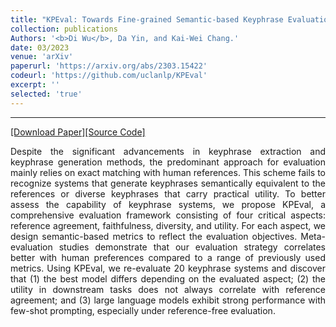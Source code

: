 ```yaml
---
title: "KPEval: Towards Fine-grained Semantic-based Keyphrase Evaluation"
collection: publications
Authors: '<b>Di Wu</b>, Da Yin, and Kai-Wei Chang.'
date: 03/2023
venue: 'arXiv'
paperurl: 'https://arxiv.org/abs/2303.15422'
codeurl: 'https://github.com/uclanlp/KPEval'
excerpt: ''
selected: 'true'
---
```

---
<a href='https://arxiv.org/pdf/2303.15422.pdf' target="_blank">[Download Paper]</a><a href='https://github.com/uclanlp/KPEval' target="_blank">[Source Code]</a>

<p align="justify">
Despite the significant advancements in keyphrase extraction and keyphrase generation methods, the predominant approach for evaluation mainly relies on exact matching with human references. This scheme fails to recognize systems that generate keyphrases semantically equivalent to the references or diverse keyphrases that carry practical utility. To better assess the capability of keyphrase systems, we propose KPEval, a comprehensive evaluation framework consisting of four critical aspects: reference agreement, faithfulness, diversity, and utility. For each aspect, we design semantic-based metrics to reflect the evaluation objectives. Meta-evaluation studies demonstrate that our evaluation strategy correlates better with human preferences compared to a range of previously used metrics. Using KPEval, we re-evaluate 20 keyphrase systems and discover that (1) the best model differs depending on the evaluated aspect; (2) the utility in downstream tasks does not always correlate with reference agreement; and (3) large language models exhibit strong performance with few-shot prompting, especially under reference-free evaluation.
</p>
